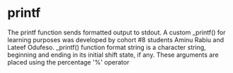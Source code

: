 # printf
The printf function sends formatted output to stdout. A custom _printf() for learning purposes was developed by cohort #8 students Aminu Rabiu and Lateef Odufeso. _printf() function format string is a character string, beginning and ending in its initial shift state, if any. These arguments are placed using the percentage '%' operator
